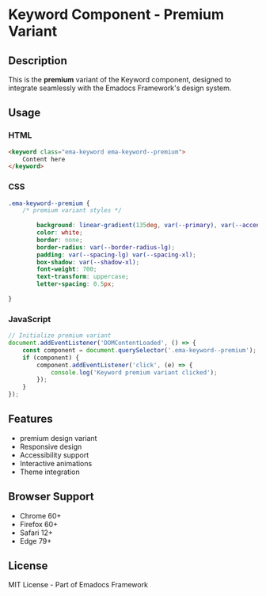 # Keyword Component - Premium Variant

## Description
This is the **premium** variant of the Keyword component, designed to integrate seamlessly with the Emadocs Framework's design system.

## Usage

### HTML
```html
<keyword class="ema-keyword ema-keyword--premium">
    Content here
</keyword>
```

### CSS
```css
.ema-keyword--premium {
    /* premium variant styles */
    
        background: linear-gradient(135deg, var(--primary), var(--accent));
        color: white;
        border: none;
        border-radius: var(--border-radius-lg);
        padding: var(--spacing-lg) var(--spacing-xl);
        box-shadow: var(--shadow-xl);
        font-weight: 700;
        text-transform: uppercase;
        letter-spacing: 0.5px;
    
}
```

### JavaScript
```javascript
// Initialize premium variant
document.addEventListener('DOMContentLoaded', () => {
    const component = document.querySelector('.ema-keyword--premium');
    if (component) {
        component.addEventListener('click', (e) => {
            console.log('Keyword premium variant clicked');
        });
    }
});
```

## Features
- premium design variant
- Responsive design
- Accessibility support
- Interactive animations
- Theme integration

## Browser Support
- Chrome 60+
- Firefox 60+
- Safari 12+
- Edge 79+

## License
MIT License - Part of Emadocs Framework
